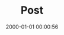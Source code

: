 ---
layout: post
title:  "Post"
date:   2000-01-01 00:00:56
categories: jekyll update
excerpt: Post
---